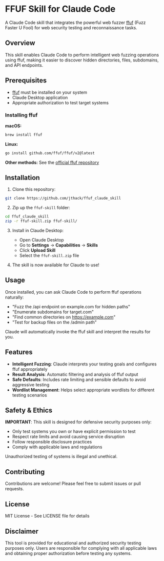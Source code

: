 # FFUF Skill for Claude Code

A Claude Code skill that integrates the powerful web fuzzer [ffuf](https://github.com/ffuf/ffuf) (Fuzz Faster U Fool) for web security testing and reconnaissance tasks.

## Overview

This skill enables Claude Code to perform intelligent web fuzzing operations using ffuf, making it easier to discover hidden directories, files, subdomains, and API endpoints.

## Prerequisites

- [ffuf](https://github.com/ffuf/ffuf) must be installed on your system
- Claude Desktop application
- Appropriate authorization to test target systems

### Installing ffuf

**macOS:**
```bash
brew install ffuf
```

**Linux:**
```bash
go install github.com/ffuf/ffuf/v2@latest
```

**Other methods:** See the [official ffuf repository](https://github.com/ffuf/ffuf)

## Installation

1. Clone this repository:
```bash
git clone https://github.com/jthack/ffuf_claude_skill
```

2. Zip up the `ffuf-skill` folder:
```bash
cd ffuf_claude_skill
zip -r ffuf-skill.zip ffuf-skill/
```

3. Install in Claude Desktop:
   - Open Claude Desktop
   - Go to **Settings** → **Capabilities** → **Skills**
   - Click **Upload Skill**
   - Select the `ffuf-skill.zip` file

4. The skill is now available for Claude to use!

## Usage

Once installed, you can ask Claude Code to perform ffuf operations naturally:

- "Fuzz the /api endpoint on example.com for hidden paths"
- "Enumerate subdomains for target.com"
- "Find common directories on https://example.com"
- "Test for backup files on the /admin path"

Claude will automatically invoke the ffuf skill and interpret the results for you.

## Features

- **Intelligent Fuzzing**: Claude interprets your testing goals and configures ffuf appropriately
- **Result Analysis**: Automatic filtering and analysis of ffuf output
- **Safe Defaults**: Includes rate limiting and sensible defaults to avoid aggressive testing
- **Wordlist Management**: Helps select appropriate wordlists for different testing scenarios

## Safety & Ethics

**IMPORTANT**: This skill is designed for defensive security purposes only:

- Only test systems you own or have explicit permission to test
- Respect rate limits and avoid causing service disruption
- Follow responsible disclosure practices
- Comply with applicable laws and regulations

Unauthorized testing of systems is illegal and unethical.

## Contributing

Contributions are welcome! Please feel free to submit issues or pull requests.

## License

MIT License - See LICENSE file for details

## Disclaimer

This tool is provided for educational and authorized security testing purposes only. Users are responsible for complying with all applicable laws and obtaining proper authorization before testing any systems.
